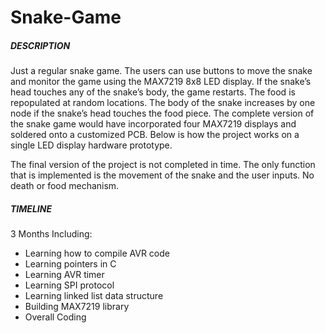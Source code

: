# Snake-Game
##### DESCRIPTION
Just a regular snake game. The users can use buttons to move the snake and monitor the game using the MAX7219 8x8 LED display. If the snake’s head touches any of the snake’s body, the game restarts. The food is repopulated at random locations. The body of the snake increases by one node if the snake’s head touches the food piece. The complete version of the snake game would have incorporated four MAX7219 displays and soldered onto a customized PCB. Below is how the project works on a single LED display hardware prototype. 

The final version of the project is not completed in time. The only function that is implemented is the movement of the snake and the user inputs. No death or food mechanism.

##### TIMELINE
3 Months
Including:
* Learning how to compile AVR code
* Learning pointers in C
* Learning AVR timer
* Learning SPI protocol
* Learning linked list data structure
* Building MAX7219 library
* Overall Coding


